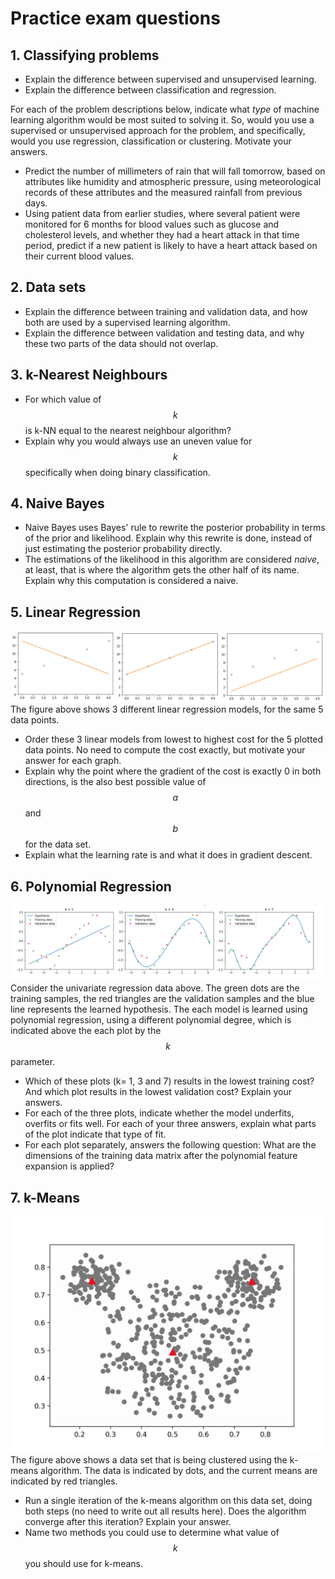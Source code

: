 
# Practice exam questions

## 1. Classifying problems

* Explain the difference between supervised and unsupervised learning.
* Explain the difference between classification and regression.

For each of the problem descriptions below, indicate what *type* of machine learning algorithm would be most suited to solving it. So, would you use a supervised or unsupervised approach for the problem, and specifically, would you use regression, classification or clustering. Motivate your answers.

* Predict the number of millimeters of rain that will fall tomorrow, based on attributes like humidity and atmospheric pressure, using meteorological records of these attributes and the measured rainfall from previous days.
* Using patient data from earlier studies, where several patient were monitored for 6 months for blood values such as glucose and cholesterol levels, and whether they had a heart attack in that time period, predict if a new patient is likely to have a heart attack based on their current blood values.

## 2. Data sets

* Explain the difference between training and validation data, and how both are used by a supervised learning algorithm.
* Explain the difference between validation and testing data, and why these two parts of the data should not overlap.


## 3. k-Nearest Neighbours

* For which value of $$k$$ is k-NN equal to the nearest neighbour algorithm?
* Explain why you would always use an uneven value for $$k$$ specifically when doing binary classification.

## 4. Naive Bayes

* Naive Bayes uses Bayes' rule to rewrite the posterior probability in terms of the prior and likelihood. Explain why this rewrite is done, instead of just estimating the posterior probability directly.
* The estimations of the likelihood in this algorithm are considered *naive*, at least, that is where the algorithm gets the other half of its name. Explain why this computation is considered a naive.

## 5. Linear Regression

![](data/linear_cost.png)
The figure above shows 3 different linear regression models, for the same 5 data points.

* Order these 3 linear models from lowest to highest cost for the 5 plotted data points. No need to compute the cost exactly, but motivate your answer for each graph.
* Explain why the point where the gradient of the cost is exactly 0 in both directions, is the also best possible value of $$a$$ and $$b$$ for the data set.
* Explain what the learning rate is and what it does in gradient descent.

## 6. Polynomial Regression

![](data/poly_v2.png)
Consider the univariate regression data above. The green dots are the training samples, the red triangles are the validation samples and the blue line represents the learned hypothesis. The each model is learned using polynomial regression, using a different polynomial degree, which is indicated above the each plot by the $$k$$ parameter.

* Which of these plots (k= 1, 3 and 7) results in the lowest training cost? And which plot results in the lowest validation cost? Explain your answers.
* For each of the three plots, indicate whether the model underfits, overfits or fits well. For each of your three answers, explain what parts of the plot indicate that type of fit.
* For each plot separately, answers the following question: What are the dimensions of the training data matrix after the polynomial feature expansion is applied?

## 7. k-Means

![](data/mickey_data_v3.png)
The figure above shows a data set that is being clustered using the k-means algorithm. The data is indicated by dots, and the current means are indicated by red triangles.

* Run a single iteration of the k-means algorithm on this data set, doing both steps (no need to write out all results here). Does the algorithm converge after this iteration? Explain your answer.
* Name two methods you could use to determine what value of $$k$$ you should use for k-means.
